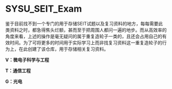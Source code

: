 # SYSU_SEIT_Exam

鉴于目前找不到一个专门的用于存储SEIT试题以及复习资料的地方，每每需要此类资料之时，都急得焦头烂额，甚而至于把周围人都问一遍的地步。而从高效率的角度来看，上述的操作是毫无疑问的属于重复造轮子一类的，且还会占用自己的有效时间。为了可将更多的时间用于实际学习上而非找复习资料这一重复造轮子的行为上，在此创建了该仓库，用于存储相关复习资料。

**V：微电子科学与工程**

**T：通信工程**

**G：光电**

